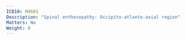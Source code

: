 ```yaml
---
ICD10: M4601
Description: "Spinal enthesopathy: Occipito-atlanto-axial region"
Matters: No
Weight: 0
---
```


